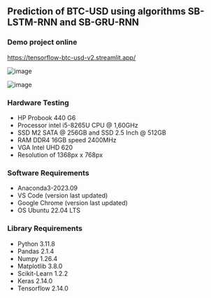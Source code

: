 ## Prediction of BTC-USD using algorithms SB-LSTM-RNN and SB-GRU-RNN

### Demo project online
https://tensorflow-btc-usd-v2.streamlit.app/

![image](https://github.com/kusin/tensorflow-btc-usd/blob/main/img/hasil%20prediksi%20full%20-%20SB-LSTM-RNN.png)

![image](https://github.com/kusin/tensorflow-btc-usd/blob/main/img/hasil_prediksi_full%20_SB_GRU_RNN.jpg)

### Hardware Testing
- HP Probook 440 G6
- Processor intel i5-8265U CPU @ 1,60GHz
- SSD M2 SATA @ 256GB and SSD 2.5 Inch @ 512GB
- RAM DDR4 16GB speed 2400MHz
- VGA Intel UHD 620
- Resolution of 1368px x 768px

### Software Requirements
- Anaconda3-2023.09
- VS Code (version last updated)
- Google Chrome (version last updated)
- OS Ubuntu 22.04 LTS

### Library Requirements
- Python 3.11.8
- Pandas 2.1.4
- Numpy 1.26.4
- Matplotlib 3.8.0
- Scikit-Learn 1.2.2
- Keras 2.14.0
- Tensorflow 2.14.0